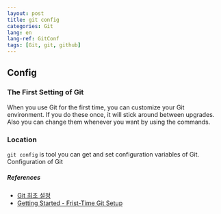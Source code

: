 ```yaml
---
layout: post
title: git config
categories: Git
lang: en
lang-ref: GitConf
tags: [Git, git, github]
---
```


## Config

### The First Setting of Git

When you use Git for the first time, you can customize your Git environment.
If you do these once, it will stick around between upgrades. Also you can change them whenever you want by using the commands.

### Location

`git config` is tool you can get and set configuration variables of Git.
Configuration of Git

##### References

- [Git 최초 설정](https://git-scm.com/book/ko/v2/%EC%8B%9C%EC%9E%91%ED%95%98%EA%B8%B0-Git-%EC%B5%9C%EC%B4%88-%EC%84%A4%EC%A0%95)
- [Getting Started - Frist-Time Git Setup](https://git-scm.com/book/en/v2/Getting-Started-First-Time-Git-Setup)
